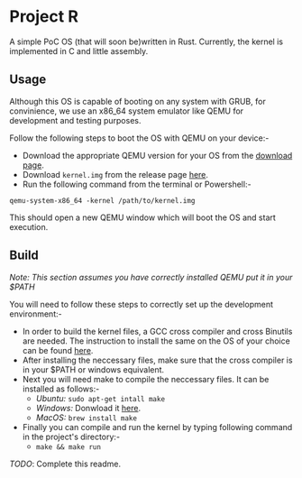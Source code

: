 # Project R 

A simple PoC OS (that will soon be)written in Rust. Currently, the kernel is implemented in C and little assembly.

## Usage

Although this OS is capable of booting on any system with GRUB, for convinience, we use an x86_64 system emulator like QEMU for development and testing purposes.  

Follow the following steps to boot the OS with QEMU on your device:-
  - Download the appropriate QEMU version for your OS from the [download page](https://www.qemu.org/download/).
  - Download `kernel.img` from the release page [here](https://github.com/OjaswinM/project-r/releases).
  - Run the following command from the terminal or Powershell:-
  ```
  qemu-system-x86_64 -kernel /path/to/kernel.img
  ```
This should open a new QEMU window which will boot the OS and start execution.

## Build

*Note: This section assumes you have correctly installed QEMU put it in your $PATH*

You will need to follow these steps to correctly set up the development environment:- 
  - In order to build the kernel files, a GCC cross compiler and cross Binutils are needed. The instruction to install the same on the OS of your choice can be found [here](https://wiki.osdev.org/GCC_Cross-Compiler). 
  - After installing the neccessary files, make sure that the cross compiler is in your $PATH or windows equivalent.
  - Next you will need make to compile the neccessary files. It can be installed as follows:-
    - *Ubuntu:* `sudo apt-get intall make`
    - *Windows:* Donwload it [here](http://gnuwin32.sourceforge.net/packages/make.htm).
    - *MacOS:* `brew install make`
  - Finally you can compile and run the kernel by typing following command in the project's directory:-
    - `make && make run`


*TODO*: Complete this readme.
